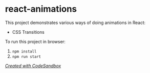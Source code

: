 # react-animations
This project demonstrates various ways of doing animations in React:
 - CSS Transitions

To run this project in browser:
1. `npm install`
1. `npm run start`

[_Created with CodeSandbox_](https://codesandbox.io)